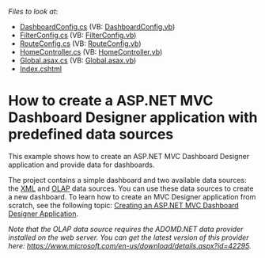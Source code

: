 <!-- default file list -->
*Files to look at*:

* [DashboardConfig.cs](./CS/MVCxDashboard_PredefinedDataSources/App_Start/DashboardConfig.cs) (VB: [DashboardConfig.vb](./VB/MVCxDashboard_PredefinedDataSources/App_Start/DashboardConfig.vb))
* [FilterConfig.cs](./CS/MVCxDashboard_PredefinedDataSources/App_Start/FilterConfig.cs) (VB: [FilterConfig.vb](./VB/MVCxDashboard_PredefinedDataSources/App_Start/FilterConfig.vb))
* [RouteConfig.cs](./CS/MVCxDashboard_PredefinedDataSources/App_Start/RouteConfig.cs) (VB: [RouteConfig.vb](./VB/MVCxDashboard_PredefinedDataSources/App_Start/RouteConfig.vb))
* [HomeController.cs](./CS/MVCxDashboard_PredefinedDataSources/Controllers/HomeController.cs) (VB: [HomeController.vb](./VB/MVCxDashboard_PredefinedDataSources/Controllers/HomeController.vb))
* [Global.asax.cs](./CS/MVCxDashboard_PredefinedDataSources/Global.asax.cs) (VB: [Global.asax.vb](./VB/MVCxDashboard_PredefinedDataSources/Global.asax.vb))
* [Index.cshtml](./CS/MVCxDashboard_PredefinedDataSources/Views/Home/Index.cshtml)
<!-- default file list end -->
# How to create a ASP.NET MVC Dashboard Designer application with predefined data sources


<p>This example shows how to create an ASP.NET MVC Dashboard Designer application and provide data for dashboards.</p>
The project contains a simple dashboard and two available data sources: the <a href="https://documentation.devexpress.com/#Dashboard/CustomDocument113927">XML</a> and <a href="https://documentation.devexpress.com/#Dashboard/CustomDocument114427">OLAP</a> data sources. You can use these data sources to create a new dashboard. To learn how to create an MVC Designer application from scratch, see the following topic: <a href="https://documentation.devexpress.com/#Dashboard/CustomDocument116313">Creating an ASP.NET MVC Dashboard Designer Application</a>.<br>
<p><em>Note that the OLAP data source requires the ADOMD.NET data provider installed on the web server. You can get the latest version of this provider here: <a href="https://www.microsoft.com/en-us/download/details.aspx?id=42295">https://www.microsoft.com/en-us/download/details.aspx?id=42295</a>.</em></p>

<br/>


